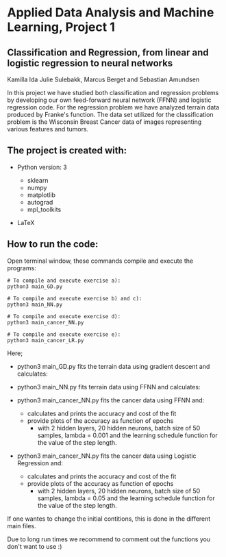 # Applied Data Analysis and Machine Learning, Project 1
## Classification and Regression, from linear and logistic regression to neural networks

Kamilla Ida Julie Sulebakk, Marcus Berget and Sebastian Amundsen

In this project we have studied both classification and regression problems by developing our own feed-forward neural network (FFNN) and logistic regression code. For the regression problem we have analyzed terrain data produced by Franke's function. The data set utilized for the classification problem is the Wisconsin Breast Cancer data of images representing various features and tumors.

## The project is created with:
* Python version: 3
  * sklearn
  * numpy
  * matplotlib
  * autograd
  * mpl_toolkits

* LaTeX

## How to run the code:
Open terminal window, these commands compile and execute the programs:
```
# To compile and execute exercise a):
python3 main_GD.py

# To compile and execute exercise b) and c):
python3 main_NN.py

# To compile and execute exercise d):
python3 main_cancer_NN.py

# To compile and execute exercise e):
python3 main_cancer_LR.py

```
Here;
* python3 main_GD.py fits the terrain data using gradient descent and calculates:

* python3 main_NN.py fits terrain data using FFNN and calculates:

* python3 main_cancer_NN.py fits the cancer data using FFNN and:  
  * calculates and prints the accuracy and cost of the fit
  * provide plots of the accuracy as function of epochs
    * with 2 hidden layers, 20 hidden neurons, batch size of 50 samples, lambda = 0.001 and the learning schedule function for the value of the step length.

* python3 main_cancer_NN.py fits the cancer data using Logistic Regression and:  
  * calculates and prints the accuracy and cost of the fit
  * provide plots of the accuracy as function of epochs
    * with 2 hidden layers, 20 hidden neurons, batch size of 50 samples, lambda = 0.05 and the learning schedule function for the value of the step length.

If one wantes to change the initial contitions, this is done in the different main files.

Due to long run times we recommend to comment out the functions you don't want to use :)

